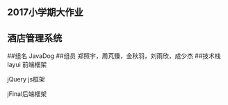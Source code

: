 2017小学期大作业
--
**酒店管理系统**  
--
##组名
JavaDog
##组员
郑照宇，周芃臻，金秋羽，刘雨欣，成少杰
##技术栈
layui 前端框架

jQuery js框架

jFinal后端框架
